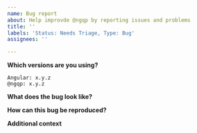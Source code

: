 ```yaml
---
name: Bug report
about: Help improvde @ngqp by reporting issues and problems
title: ''
labels: 'Status: Needs Triage, Type: Bug'
assignees: ''

---
```


<!--
Please help us process bugs quicker by following the issue template. Reports which lack detailed information may be closed.
-->

**Which versions are you using?**
<!-- Please provide the exact versions you are using in your project. -->
```
Angular: x.y.z
@ngqp: x.y.z
```

**What does the bug look like?**
<!-- Provide a description of what you are seeing versus what you expected to see and why you think this is a bug. -->

**How can this bug be reproduced?**
<!-- Describe the necessary steps in order to reproduce the bug in detail. Ideally, provide a minimum example reproducing the problem on a site like Stackblitz. -->

**Additional context**
<!-- Add any other context about the problem here. -->
